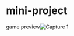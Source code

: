# mini-project
game
preview![Capture 1](https://github.com/poonambharwad/mini-project/assets/142761007/ad1cd33c-0300-46a2-a0bb-03ed8482a618)
